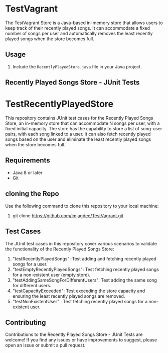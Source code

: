 # TestVagrant
The TestVagrant Store is a Java-based in-memory store that allows users to keep track of their recently played songs. It can accommodate a fixed number of songs per user and automatically removes the least recently played songs when the store becomes full.

## Usage
1. Include the `RecentlyPlayedStore.java` file in your Java project.

## Recently Played Songs Store - JUnit Tests 
# TestRecentlyPlayedStore
This repository contains JUnit test cases for the Recently Played Songs Store, an in-memory store that can accommodate N songs per user, with a fixed initial capacity. The store has the capability to store a list of song-user pairs, with each song linked to a user. It can also fetch recently played songs based on the user and eliminate the least recently played songs when the store becomes full.

## Requirements
- Java 8 or later
- Git
  

## cloning the Repo
Use the following command to clone this repository to your local machine:
1. git clone https://github.com/imjagdee/TestVagrant.git

## Test Cases
The JUnit test cases in this repository cover various scenarios to validate the functionality of the Recently Played Songs Store:
1. "testRecentlyPlayedSongs": Test adding and fetching recently played songs for a user.
2. "testEmptyRecentlyPlayedSongs": Test fetching recently played songs for a non-existent user (empty store).
3. "testAddingSameSongForDifferentUsers": Test adding the same song for different users.
4. "testCapacityExceeded": Test exceeding the store capacity and ensuring the least recently played songs are removed.
5. "testNonExistentUser" : Test fetching recently played songs for a non-existent user.

## Contributing
Contributions to the Recently Played Songs Store - JUnit Tests are welcome! If you find any issues or have improvements to suggest, please open an issue or submit a pull request.



